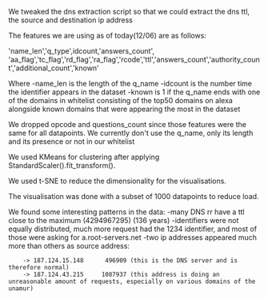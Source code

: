 We tweaked the dns extraction script so that we could extract the dns ttl, the source and destination ip address

The features we are using as of today(12/06) are as follows:

'name_len','q_type',idcount,'answers_count', 'aa_flag','tc_flag','rd_flag','ra_flag','rcode','ttl','answers_count','authority_count','additional_count','known'

Where
    -name_len is the length of the q_name
    -idcount is the number time the identifier appears in the dataset
    -known is 1 if the q_name ends with one of the domains in whitelist consisting of the top50 domains on alexa alongside known domains that were appearing the most in the dataset

We dropped opcode and questions_count since those features were the same for all datapoints.
We currently don't use the q_name, only its length and its presence or not in our whitelist

We used KMeans for clustering after applying StandardScaler().fit_transform().

We used t-SNE to reduce the dimensionality for the visualisations.

The visualisation was done with a subset of 1000 datapoints to reduce load.

We found some interesting patterns in the data:
    -many DNS rr have a ttl close to the maximum (4294967295) (136 years)
    -identifiers were not equally distributed, much more request had the 1234 identifier, and most of those were asking for a.root-servers.net
    -two ip addresses appeared much more than others as source address:
    
        -> 187.124.15.148      496909 (this is the DNS server and is therefore normal)
        -> 187.124.43.215     1087937 (this address is doing an unreasonable amount of requests, especially on various domains of the unamur)